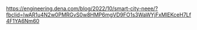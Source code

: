 https://engineering.dena.com/blog/2022/10/smart-city-neee/?fbclid=IwAR1u4N2w0PMRGvS0w8HMP6mgVD9FO1s3WaWYjFxMlEKceH7Lf4F1YA6Nm60
